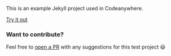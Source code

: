 This is an example Jekyll project used in Codeanywhere.

[Try it out](https://beta.codeanywhere.com/workspace#https://github.com/Codeanywhere-Templates/jekyll)
### Want to contribute?

Feel free to [open a PR](https://github.com/Codeanywhere-Templates/jekyll) with any suggestions for this test project 😃 
